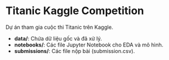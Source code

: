 # Titanic Kaggle Competition
Dự án tham gia cuộc thi Titanic trên Kaggle.
- **data/**: Chứa dữ liệu gốc và đã xử lý.
- **notebooks/**: Các file Jupyter Notebook cho EDA và mô hình.
- **submissions/**: Các file nộp bài (submission.csv).
